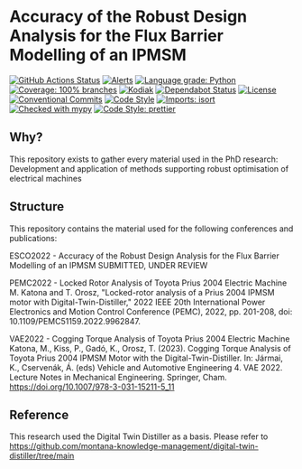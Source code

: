# Accuracy of the Robust Design Analysis for the Flux Barrier Modelling of an IPMSM

[![GitHub Actions Status](https://github.com/linz/template-python-hello-world/workflows/Build/badge.svg)](https://github.com/linz/template-python-hello-world/actions)
[![Alerts](https://badgen.net/lgtm/alerts/g/linz/template-python-hello-world?labelColor=2e3a44&label=Alerts&color=3dc64b)](https://lgtm.com/projects/g/linz/template-python-hello-world/context:python)
[![Language grade: Python](https://img.shields.io/lgtm/grade/python/g/linz/template-python-hello-world.svg?logo=lgtm&logoWidth=18)](https://lgtm.com/projects/g/linz/template-python-hello-world/context:python)
[![Coverage: 100% branches](https://img.shields.io/badge/Coverage-100%25%20branches-brightgreen.svg)](https://pytest.org/)
[![Kodiak](https://badgen.net/badge/Kodiak/enabled?labelColor=2e3a44&color=F39938)](https://kodiakhq.com/)
[![Dependabot Status](https://badgen.net/badge/Dependabot/enabled?labelColor=2e3a44&color=blue)](https://github.com/linz/template-python-hello-world/network/updates)
[![License](https://badgen.net/github/license/linz/template-python-hello-world?labelColor=2e3a44&label=License)](https://github.com/linz/template-python-hello-world/blob/master/LICENSE)
[![Conventional Commits](https://badgen.net/badge/Commits/conventional?labelColor=2e3a44&color=EC5772)](https://conventionalcommits.org)
[![Code Style](https://badgen.net/badge/Code%20Style/black?labelColor=2e3a44&color=000000)](https://github.com/psf/black)
[![Imports: isort](https://img.shields.io/badge/%20imports-isort-%231674b1?style=flat&labelColor=ef8336)](https://pycqa.github.io/isort/)
[![Checked with mypy](http://www.mypy-lang.org/static/mypy_badge.svg)](http://mypy-lang.org/)
[![Code Style: prettier](https://img.shields.io/badge/code_style-prettier-ff69b4.svg)](https://github.com/prettier/prettier)

## Why?

This repository exists to gather every material used in the PhD research: Development and application of methods supporting robust optimisation of electrical machines

## Structure

This repository contains the material used for the following conferences and publications:

ESCO2022 - Accuracy of the Robust Design Analysis for the Flux Barrier Modelling of an IPMSM
SUBMITTED, UNDER REVIEW

PEMC2022 - Locked Rotor Analysis of Toyota Prius 2004 Electric Machine
M. Katona and T. Orosz, "Locked-rotor analysis of a Prius 2004 IPMSM motor with Digital-Twin-Distiller," 2022 IEEE 20th International Power Electronics and Motion Control Conference (PEMC), 2022, pp. 201-208, doi: 10.1109/PEMC51159.2022.9962847.

VAE2022  - Cogging Torque Analysis of Toyota Prius 2004 Electric Machine
Katona, M., Kiss, P., Gadó, K., Orosz, T. (2023). Cogging Torque Analysis of Toyota Prius 2004 IPMSM Motor with the Digital-Twin-Distiller. In: Jármai, K., Cservenák, Á. (eds) Vehicle and Automotive Engineering 4. VAE 2022. Lecture Notes in Mechanical Engineering. Springer, Cham. https://doi.org/10.1007/978-3-031-15211-5_11

## Reference

This research used the Digital Twin Distiller as a basis. Please refer to https://github.com/montana-knowledge-management/digital-twin-distiller/tree/main
